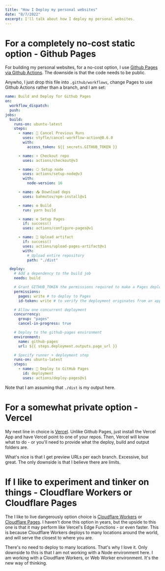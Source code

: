 ```yaml
---
title: "How I Deploy my personal websites"
date: "8/7/2022"
excerpt: I'll talk about how I deploy my personal websites.
---
```


# For a completely no-cost static option - Github Pages

For building my personal websites, for a no-cost option, I use [Github Pages via Github Actions](https://docs.github.com/en/pages/getting-started-with-github-pages/configuring-a-publishing-source-for-your-github-pages-site#publishing-with-a-custom-github-actions-workflow). The downside is that the code needs to be public.

Anywho, I just drop this file into `.github/workflows`, change Pages to use Github Actions rather than a branch, and I am set:

```yaml
name: Build and Deploy for Github Pages
on:
  workflow_dispatch:
  push:
jobs:
  build:
    runs-on: ubuntu-latest
    steps:
      - name: 🛑 Cancel Previous Runs
        uses: styfle/cancel-workflow-action@0.6.0
        with:
          access_token: ${{ secrets.GITHUB_TOKEN }}

      - name: ⬇️ Checkout repo
        uses: actions/checkout@v3

      - name: ⎔ Setup node
        uses: actions/setup-node@v3
        with:
          node-version: 16

      - name: 📥 Download deps
        uses: bahmutov/npm-install@v1

      - name: ⚙️ Build
        run: yarn build

      - name: ⚙️ Setup Pages
        if: success()
        uses: actions/configure-pages@v1

      - name: 📁 Upload artifact
        if: success()
        uses: actions/upload-pages-artifact@v1
        with:
          # Upload entire repository
          path: "./dist"

  deploy:
    # Add a dependency to the build job
    needs: build

    # Grant GITHUB_TOKEN the permissions required to make a Pages deployment
    permissions:
      pages: write # to deploy to Pages
      id-token: write # to verify the deployment originates from an appropriate source

    # Allow one concurrent deployment
    concurrency:
      group: "pages"
      cancel-in-progress: true

    # Deploy to the github-pages environment
    environment:
      name: github-pages
      url: ${{ steps.deployment.outputs.page_url }}

    # Specify runner + deployment step
    runs-on: ubuntu-latest
    steps:
      - name: 🚀 Deploy to GitHub Pages
        id: deployment
        uses: actions/deploy-pages@v1
```

Note that I am assuming that `./dist` is my output here.

# For a somewhat private option - Vercel

My next line in choice is [Vercel](https://vercel.com/). Unlike Github Pages, just install the Vercel App and have Vercel point to one of your repos. Then, Vercel will know what to do - or you'll need to provide what the deploy, build and output folders are.

What's nice is that I get preview URLs per each branch. Excessive, but great. The only downside is that I believe there are limits.

# If I like to experiment and tinker on things - Cloudflare Workers or Cloudflare Pages

The I like to live dangerously option choice is [Cloudflare Workers](https://workers.cloudflare.com/) or [Cloudflare Pages](https://pages.cloudflare.com/). I haven't done this option in years, but the upside to this one is that it may perform like Vercel's Edge Functions - or even faster. This is because Cloudflare Workers deploys to many locations around the world, and will serve the closest to where you are.

There's no need to deploy to many locations. That's why I love it. Only downside to this is that I am not working with a Node environment here. I am working with a Cloudflare Workers, or Web Worker environment. It's the new way of thinking.
